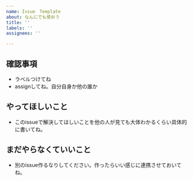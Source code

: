 ```yaml
---
name: Issue　Template
about: なんにでも使おう
title: ''
labels: ''
assignees: ''

---
```


## 確認事項

* ラベルつけてね
* assignしてね。自分自身か他の誰か

## やってほしいこと
* このissueで解決してほしいことを他の人が見ても大体わかるくらい具体的に書いてね。

## まだやらなくていいこと
* 別のissue作るなりしてください。作ったらいい感じに連携させておいてね。

